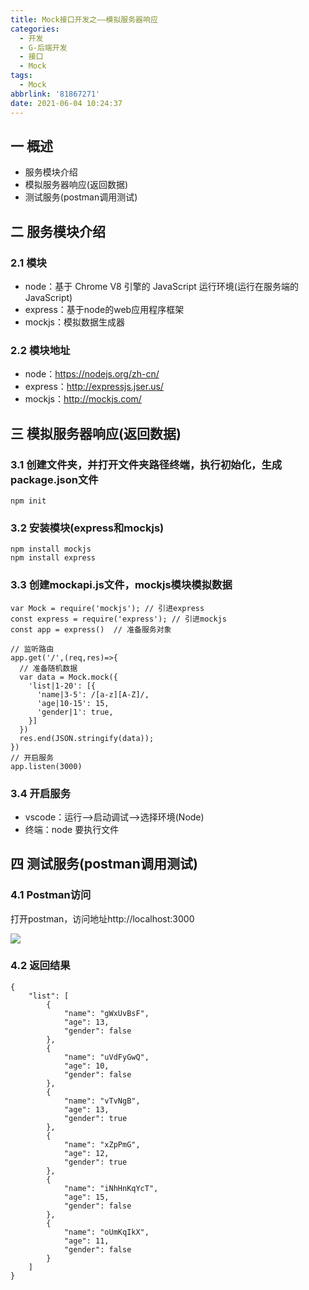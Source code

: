 ```yaml
---
title: Mock接口开发之——模拟服务器响应
categories:
  - 开发
  - G-后端开发
  - 接口
  - Mock
tags:
  - Mock
abbrlink: '81867271'
date: 2021-06-04 10:24:37
---
```

## 一 概述

* 服务模块介绍
* 模拟服务器响应(返回数据)
* 测试服务(postman调用测试)

<!--more-->

## 二 服务模块介绍

### 2.1 模块

* node：基于 Chrome V8 引擎的 JavaScript 运行环境(运行在服务端的 JavaScript)
* express：基于node的web应用程序框架
* mockjs：模拟数据生成器

### 2.2 模块地址
* node：https://nodejs.org/zh-cn/
* express：http://expressjs.jser.us/
* mockjs：http://mockjs.com/

## 三 模拟服务器响应(返回数据)

### 3.1 创建文件夹，并打开文件夹路径终端，执行初始化，生成package.json文件

```
npm init
```

### 3.2 安装模块(express和mockjs)

```
npm install mockjs
npm install express
```

### 3.3 创建mockapi.js文件，mockjs模块模拟数据

```
var Mock = require('mockjs'); // 引进express
const express = require('express'); // 引进mockjs
const app = express()  // 准备服务对象

// 监听路由
app.get('/',(req,res)=>{
  // 准备随机数据
  var data = Mock.mock({
    'list|1-20': [{
      'name|3-5': /[a-z][A-Z]/,
      'age|10-15': 15,
      'gender|1': true,
    }]
  })
  res.end(JSON.stringify(data));
})  
// 开启服务
app.listen(3000) 
```

### 3.4 开启服务

* vscode：运行——>启动调试——>选择环境(Node)
* 终端：node 要执行文件

## 四 测试服务(postman调用测试)

### 4.1 Postman访问

打开postman，访问地址http://localhost:3000

![][1]

### 4.2 返回结果

```
{
    "list": [
        {
            "name": "gWxUvBsF",
            "age": 13,
            "gender": false
        },
        {
            "name": "uVdFyGwQ",
            "age": 10,
            "gender": false
        },
        {
            "name": "vTvNgB",
            "age": 13,
            "gender": true
        },
        {
            "name": "xZpPmG",
            "age": 12,
            "gender": true
        },
        {
            "name": "iNhHnKqYcT",
            "age": 15,
            "gender": false
        },
        {
            "name": "oUmKqIkX",
            "age": 11,
            "gender": false
        }
    ]
}
```


[1]:https://fastly.jsdelivr.net/gh/PGzxc/CDN@master/blog-api/mock-api-response-postman.png